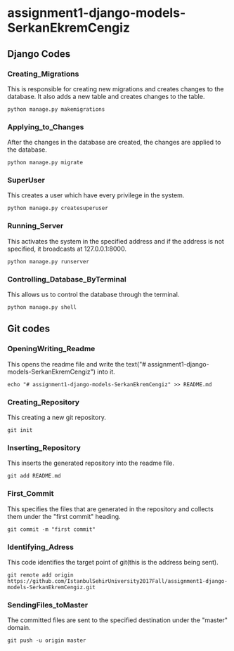 # assignment1-django-models-SerkanEkremCengiz

## Django Codes
###  Creating_Migrations
This is responsible for creating new migrations and creates changes to the database.
It also adds a new table and creates changes to the table.
```
python manage.py makemigrations
```

### Applying_to_Changes
After the changes in the database are created, the changes are applied to the database.
```
python manage.py migrate
```

### SuperUser
This creates a user which have every privilege in the system.
```
python manage.py createsuperuser
```

### Running_Server
This activates the system in the specified address and if the address is not specified, it broadcasts at 127.0.0.1:8000.
```
python manage.py runserver
```

### Controlling_Database_ByTerminal
This allows us to control the database through the terminal.
```
python manage.py shell
```


## Git codes
### OpeningWriting_Readme
This opens the readme file and write the text("# assignment1-django-models-SerkanEkremCengiz") into it.
```
echo "# assignment1-django-models-SerkanEkremCengiz" >> README.md
```

### Creating_Repository
This creating a new git repository.
```
git init
```

### Inserting_Repository
This inserts the generated repository into the readme file.
```
git add README.md
```

### First_Commit
This specifies the files that are generated in the repository and collects them under the "first commit" heading.
```
git commit -m "first commit"
```

### Identifying_Adress
This code identifies the target point of git(this is the address being sent).
```
git remote add origin https://github.com/IstanbulSehirUniversity2017Fall/assignment1-django-models-SerkanEkremCengiz.git
```

### SendingFiles_toMaster
The committed files are sent to the specified destination under the "master" domain.
```
git push -u origin master
```
